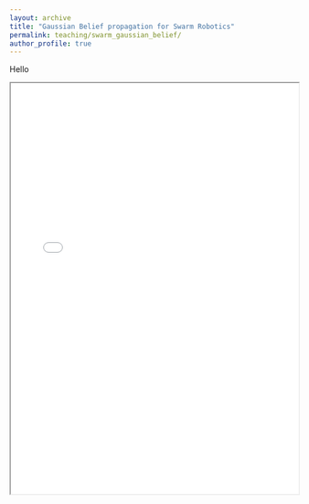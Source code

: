 ```yaml
---
layout: archive
title: "Gaussian Belief propagation for Swarm Robotics"
permalink: teaching/swarm_gaussian_belief/
author_profile: true
---
```

Hello 

<iframe 
  src="GBP/widget1.html" 
  width="100%" 
  height="720"
></iframe>
